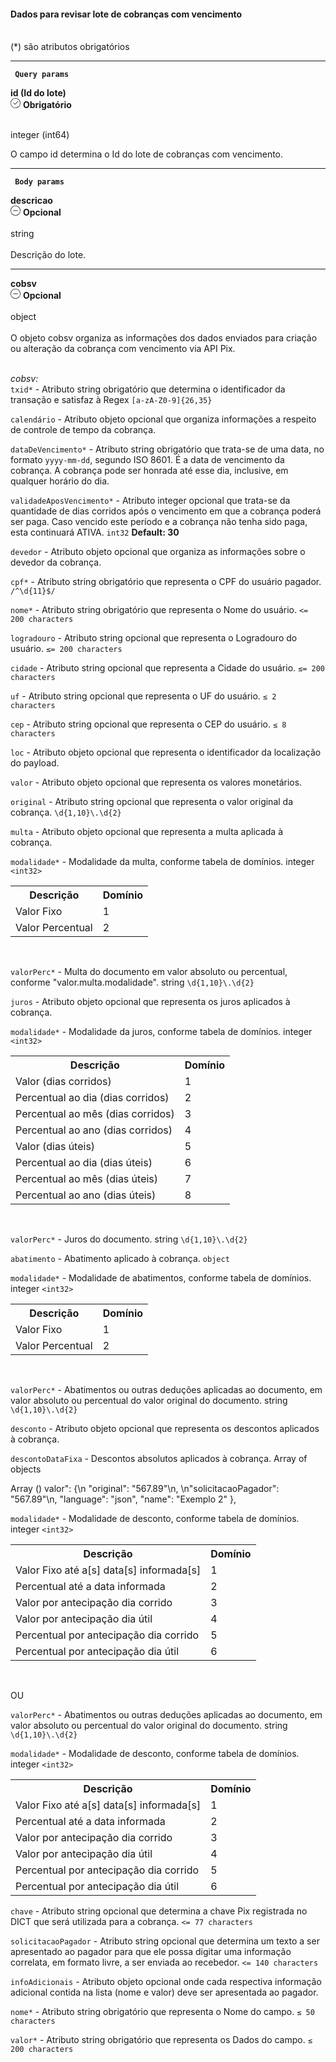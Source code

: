 <div>
<div className="espaco-1">

#### Dados para revisar lote de cobranças com vencimento
<br/>                                        
<div className="subtitulo">
(*) são atributos obrigatórios
</div>
</div>


****

  <div> 
  <p><code><strong> Query params </code></strong></p>
          <div className="left">
           <b>id (Id do lote)</b>   
          </div>
           <div className="right">
           <div className="obrigatorio">
             <svg id="check-circle" xmlns="http://www.w3.org/2000/svg" width="16" height="16" viewBox="0 0 16 16">
  <path id="Caminho_19146" data-name="Caminho 19146" d="M127.946,200a8,8,0,1,0,8,8A7.936,7.936,0,0,0,127.946,200Zm0,15.2a7.2,7.2,0,0,1-5.09-12.29,7.131,7.131,0,0,1,5.09-2.11,7.2,7.2,0,0,1,0,14.4Z" transform="translate(-119.946 -200)" fill="#2f2f2f"/>
  <path id="Caminho_19147" data-name="Caminho 19147" d="M127.964,211.4l-2.4-2.4a.4.4,0,0,1,.564-.565l2.115,2.115,4.234-4.234a.4.4,0,1,1,.569.57l-4.518,4.514a.393.393,0,0,1-.564,0Z" transform="translate(-121.046 -201.241)" fill="#2f2f2f"/>
</svg> 
              <b>Obrigatório</b>   
            </div>
          </div>
  </div>                                      

<br/>                                        
<div className="subtitulo"> 

integer (int64) </div>

O campo id determina o Id do lote de cobranças com vencimento.

****

   <div>  
   <p><code><strong> Body params </code></strong></p>
          <div className="left">
           <b>descricao</b>   
          </div>
           <div className="right">
           <div className="opcional">
            <svg id="minus-circle" xmlns="http://www.w3.org/2000/svg" width="16" height="16" viewBox="0 0 16 16">
  <path id="Caminho_19359" data-name="Caminho 19359" d="M728,200a8,8,0,1,0,8,8A8.009,8.009,0,0,0,728,200Zm0,15.2a7.2,7.2,0,1,1,7.2-7.2A7.208,7.208,0,0,1,728,215.2Z" transform="translate(-720 -200)" fill="#2f2f2f"/>
  <path id="Caminho_19360" data-name="Caminho 19360" d="M732.541,209.5H725.5a.4.4,0,1,0,0,.8h7.043a.4.4,0,0,0,0-.8Z" transform="translate(-721.02 -201.9)" fill="#2f2f2f"/>
</svg> 
              <b>Opcional</b>   
            </div>
          </div>
  </div>                                       


<br/>                                        
<div className="subtitulo"> 
string 
</div>
<br/>
Descrição do lote.

****
   <div>  
          <div className="left">
           <b>cobsv</b>   
          </div>
           <div className="right">
           <div className="opcional">
            <svg id="minus-circle" xmlns="http://www.w3.org/2000/svg" width="16" height="16" viewBox="0 0 16 16">
  <path id="Caminho_19359" data-name="Caminho 19359" d="M728,200a8,8,0,1,0,8,8A8.009,8.009,0,0,0,728,200Zm0,15.2a7.2,7.2,0,1,1,7.2-7.2A7.208,7.208,0,0,1,728,215.2Z" transform="translate(-720 -200)" fill="#2f2f2f"/>
  <path id="Caminho_19360" data-name="Caminho 19360" d="M732.541,209.5H725.5a.4.4,0,1,0,0,.8h7.043a.4.4,0,0,0,0-.8Z" transform="translate(-721.02 -201.9)" fill="#2f2f2f"/>
</svg> 
              <b>Opcional</b>   
            </div>
          </div>
  </div>                                                   

<br/>                                        
<div className="subtitulo"> 
object
</div>
<br/>
O objeto cobsv organiza as informações dos dados enviados para criação ou alteração da cobrança com vencimento via API Pix.
<br/> <div>
<br/>

<em>cobsv:</em><br/>
``txid*`` - Atributo string obrigatório que determina o identificador da transação e satisfaz à Regex ``[a-zA-Z0-9]{26,35}``

``calendário`` - Atributo objeto opcional que organiza informações a respeito de controle de tempo da cobrança.

``dataDeVencimento*`` - Atributo string obrigatório que trata-se de uma data, no formato ``yyyy-mm-dd``, segundo ISO 8601. É a data de vencimento da cobrança. A cobrança pode ser honrada até esse dia, inclusive, em qualquer horário do dia.

``validadeAposVencimento*`` - Atributo integer opcional que trata-se da quantidade de dias corridos após o vencimento em que a cobrança poderá ser paga. Caso vencido este período e a cobrança não tenha sido paga, esta continuará ATIVA. ``int32``
<b>Default: 30</b>

``devedor`` - Atributo objeto opcional que organiza as informações sobre o devedor da cobrança.

``cpf*`` -  Atributo string obrigatório que representa o CPF do usuário pagador. ``/^\d{11}$/``

``nome*`` - Atributo string obrigatório que representa o Nome do usuário. ``<= 200 characters``

``logradouro`` - Atributo string opcional que representa o Logradouro do usuário. ``≤= 200 characters``

``cidade`` - Atributo string opcional que representa a Cidade do usuário. ``≤= 200 characters``

``uf`` - Atributo string opcional que representa o UF do usuário. ``≤ 2 characters``

``cep`` - Atributo string opcional que representa o CEP do usuário. ``≤ 8 characters``

``loc`` - Atributo objeto opcional que representa o identificador da localização do payload.

``valor`` - Atributo objeto opcional que representa os valores monetários.

``original`` - Atributo string opcional que representa o valor original da cobrança. ``\d{1,10}\.\d{2}``

``multa`` - Atributo objeto opcional que representa a multa aplicada à cobrança. 

``modalidade*`` - Modalidade da multa, conforme tabela de domínios. integer ``<int32>``

<div className="table">
 <table>
          <tbody>
          <tr>
          <th>Descrição</th>
          <th align="center">Domínio</th>
          </tr>
          <tr>
          <td align="left">Valor Fixo </td>
          <td>1</td>
          </tr>
          <tr>
          <td align="left">Valor Percentual </td>
          <td>2</td>
          </tr>
          </tbody>
</table>
</div>
</br>


``valorPerc*`` - Multa do documento em valor absoluto ou percentual, conforme "valor.multa.modalidade". string ``\d{1,10}\.\d{2}``

``juros`` - Atributo objeto opcional que representa os juros aplicados à cobrança.

``modalidade*`` - Modalidade da juros, conforme tabela de domínios. integer ``<int32>``

<div className="table">
 <table>
          <tbody>
          <tr>
          <th>Descrição</th>
          <th align="center">Domínio</th>
          </tr>
          <tr>
          <td align="left">Valor (dias corridos) </td>
          <td>1</td>
          </tr>
          <tr>
          <td align="left">Percentual ao dia (dias corridos) </td>
          <td>2</td>
          </tr>
          <tr>
          <td align="left">Percentual ao mês (dias corridos)</td>
          <td>3</td>
          </tr>
          <tr>
          <td align="left">Percentual ao ano (dias corridos)</td>
          <td>4</td>
          </tr>
          <tr>
          <td align="left">Valor (dias úteis)</td>
          <td>5</td>
          </tr>
          <tr>
          <td align="left">Percentual ao dia (dias úteis)</td>
          <td>6</td>
          </tr>
          <tr>
          <td align="left">Percentual ao mês (dias úteis)</td>
          <td>7</td>
          </tr>
          <tr>
          <td align="left">Percentual ao ano (dias úteis)</td>
          <td>8</td>
          </tr>
          </tbody>
          </table>
</div>
</br>

``valorPerc*`` - Juros do documento. string ``\d{1,10}\.\d{2}``

``abatimento`` - Abatimento aplicado à cobrança. ``object``

``modalidade*`` - Modalidade de abatimentos, conforme tabela de domínios. integer ``<int32>``

<div className="table">
<table>
          <tbody>
          <tr>
          <th>Descrição</th>
          <th align="center">Domínio</th>
          </tr>
          <tr>
          <td align="left">Valor Fixo </td>
          <td>1</td>
          </tr>
          <tr>
          <td align="left">Valor Percentual </td>
          <td>2</td>
          </tr>
          </tbody>
          </table>
</div>
  <br/>

``valorPerc*`` - Abatimentos ou outras deduções aplicadas ao documento, em valor absoluto ou percentual do valor original do documento. string ``\d{1,10}\.\d{2}``

``desconto`` -  Atributo objeto opcional que representa os descontos aplicados à cobrança.

``descontoDataFixa`` -  Descontos absolutos aplicados à cobrança. Array of objects

Array () valor": {\n "original": "567.89"\n,
\n"solicitacaoPagador": "567.89"\n,
"language": "json",
"name": "Exemplo 2"
},

``modalidade*`` - Modalidade de desconto, conforme tabela de domínios. integer ``<int32>``

<div className="table">
<table>
          <tbody>
          <tr>
          <th>Descrição</th>
          <th align="center">Domínio</th>
          </tr>
          <tr>
          <td align="left">Valor Fixo até a[s] data[s] informada[s]</td>
          <td>1</td>
          </tr>
          <tr>
          <td align="left">Percentual até a data informada</td>
          <td>2</td>
          </tr>
          <tr>
          <td align="left">Valor por antecipação dia corrido</td>
          <td>3</td>
          </tr>
          <tr>
          <td align="left">Valor por antecipação dia útil</td>
          <td>4</td>
          </tr>
          <tr>
          <td align="left">Percentual por antecipação dia corrido</td>
          <td>5</td>
          </tr>
          <tr>
          <td align="left">Percentual por antecipação dia útil</td>
          <td>6</td>
          </tr>
          </tbody>
          </table>
</div>
  <br/>

OU

``valorPerc*`` - Abatimentos ou outras deduções aplicadas ao documento, em valor absoluto ou percentual do valor original do documento. string ``\d{1,10}\.\d{2}``

``modalidade*`` - Modalidade de desconto, conforme tabela de domínios. integer ``<int32>``

<div className="table">
 <table>
          <tbody>
          <tr>
          <th>Descrição</th>
          <th align="center">Domínio</th>
          </tr>
          <tr>
          <td align="left">Valor Fixo até a[s] data[s] informada[s]</td>
          <td>1</td>
          </tr>
          <tr>
          <td align="left">Percentual até a data informada</td>
          <td>2</td>
          </tr>
          <tr>
          <td align="left">Valor por antecipação dia corrido</td>
          <td>3</td>
          </tr>
          <tr>
          <td align="left">Valor por antecipação dia útil</td>
          <td>4</td>
          </tr>
          <tr>
          <td align="left">Percentual por antecipação dia corrido</td>
          <td>5</td>
          </tr>
          <tr>
          <td align="left">Percentual por antecipação dia útil</td>
          <td>6</td>
          </tr>
          </tbody>
          </table>
</div>

``chave`` - Atributo string opcional que determina a chave Pix registrada no DICT que será utilizada para a cobrança. ``<= 77 characters``

``solicitacaoPagador`` - Atributo string opcional que determina um texto a ser apresentado ao pagador para que ele possa digitar uma informação correlata, em formato livre, a ser enviada ao recebedor. ``<= 140 characters``

``infoAdicionais`` - Atributo objeto opcional onde cada respectiva informação adicional contida na lista (nome e valor) deve ser apresentada ao pagador.

``nome*`` - Atributo string obrigatório que representa o Nome do campo. ``≤ 50 characters``

``valor*`` - Atributo string obrigatório que representa os Dados do campo. ``≤ 200 characters``


</div>



